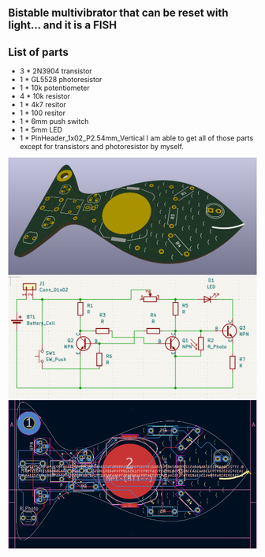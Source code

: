 ## Bistable multivibrator that can be reset with light... and it is a **FISH**
## List of parts
- 3 * 2N3904 transistor
- 1 * GL5528 photoresistor
- 1 * 10k potentiometer
- 4 * 10k resistor
- 1 * 4k7 resitor
- 1 * 100 resitor
- 1 * 6mm push switch
- 1 * 5mm LED
- 1 * PinHeader_1x02_P2.54mm_Vertical
I am able to get all of those parts except for transistors and photoresistor by myself.
<img src=3d.png>
<img src=schemat.png>
<img src=pcb.png>
